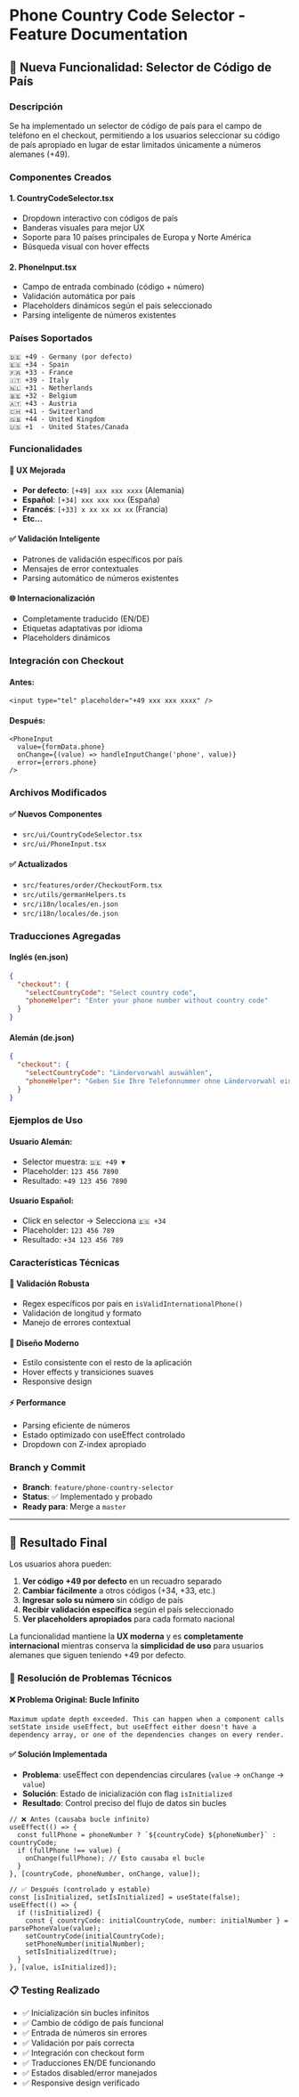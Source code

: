 # Phone Country Code Selector - Feature Documentation

## 📱 **Nueva Funcionalidad: Selector de Código de País**

### **Descripción**
Se ha implementado un selector de código de país para el campo de teléfono en el checkout, permitiendo a los usuarios seleccionar su código de país apropiado en lugar de estar limitados únicamente a números alemanes (+49).

### **Componentes Creados**

#### 1. **CountryCodeSelector.tsx**
- Dropdown interactivo con códigos de país
- Banderas visuales para mejor UX
- Soporte para 10 países principales de Europa y Norte América
- Búsqueda visual con hover effects

#### 2. **PhoneInput.tsx**  
- Campo de entrada combinado (código + número)
- Validación automática por país
- Placeholders dinámicos según el país seleccionado
- Parsing inteligente de números existentes

### **Países Soportados**
```
🇩🇪 +49 - Germany (por defecto)
🇪🇸 +34 - Spain  
🇫🇷 +33 - France
🇮🇹 +39 - Italy
🇳🇱 +31 - Netherlands
🇧🇪 +32 - Belgium
🇦🇹 +43 - Austria
🇨🇭 +41 - Switzerland
🇬🇧 +44 - United Kingdom
🇺🇸 +1  - United States/Canada
```

### **Funcionalidades**

#### **🎯 UX Mejorada**
- **Por defecto**: `[+49] xxx xxx xxxx` (Alemania)
- **Español**: `[+34] xxx xxx xxx` (España) 
- **Francés**: `[+33] x xx xx xx xx` (Francia)
- **Etc...**

#### **✅ Validación Inteligente**
- Patrones de validación específicos por país
- Mensajes de error contextuales
- Parsing automático de números existentes

#### **🌐 Internacionalización**
- Completamente traducido (EN/DE)
- Etiquetas adaptativas por idioma
- Placeholders dinámicos

### **Integración con Checkout**

#### **Antes:**
```tsx
<input type="tel" placeholder="+49 xxx xxx xxxx" />
```

#### **Después:**
```tsx
<PhoneInput 
  value={formData.phone}
  onChange={(value) => handleInputChange('phone', value)}
  error={errors.phone}
/>
```

### **Archivos Modificados**

#### **✅ Nuevos Componentes**
- `src/ui/CountryCodeSelector.tsx`
- `src/ui/PhoneInput.tsx`

#### **✅ Actualizados**
- `src/features/order/CheckoutForm.tsx`
- `src/utils/germanHelpers.ts` 
- `src/i18n/locales/en.json`
- `src/i18n/locales/de.json`

### **Traducciones Agregadas**

#### **Inglés (en.json)**
```json
{
  "checkout": {
    "selectCountryCode": "Select country code",
    "phoneHelper": "Enter your phone number without country code"
  }
}
```

#### **Alemán (de.json)**
```json
{
  "checkout": {
    "selectCountryCode": "Ländervorwahl auswählen", 
    "phoneHelper": "Geben Sie Ihre Telefonnummer ohne Ländervorwahl ein"
  }
}
```

### **Ejemplos de Uso**

#### **Usuario Alemán:**
- Selector muestra: `🇩🇪 +49 ▼`
- Placeholder: `123 456 7890`
- Resultado: `+49 123 456 7890`

#### **Usuario Español:**
- Click en selector → Selecciona `🇪🇸 +34`
- Placeholder: `123 456 789`  
- Resultado: `+34 123 456 789`

### **Características Técnicas**

#### **🔧 Validación Robusta**
- Regex específicos por país en `isValidInternationalPhone()`
- Validación de longitud y formato
- Manejo de errores contextual

#### **🎨 Diseño Moderno**
- Estilo consistente con el resto de la aplicación
- Hover effects y transiciones suaves
- Responsive design

#### **⚡ Performance**
- Parsing eficiente de números
- Estado optimizado con useEffect controlado
- Dropdown con Z-index apropiado

### **Branch y Commit**
- **Branch**: `feature/phone-country-selector`
- **Status**: ✅ Implementado y probado
- **Ready para**: Merge a `master`

---

## 🚀 **Resultado Final**

Los usuarios ahora pueden:
1. **Ver código +49 por defecto** en un recuadro separado
2. **Cambiar fácilmente** a otros códigos (+34, +33, etc.)
3. **Ingresar solo su número** sin código de país
4. **Recibir validación específica** según el país seleccionado
5. **Ver placeholders apropiados** para cada formato nacional

La funcionalidad mantiene la **UX moderna** y es **completamente internacional** mientras conserva la **simplicidad de uso** para usuarios alemanes que siguen teniendo +49 por defecto.

### **🔧 Resolución de Problemas Técnicos**

#### **❌ Problema Original: Bucle Infinito**
```
Maximum update depth exceeded. This can happen when a component calls setState inside useEffect, but useEffect either doesn't have a dependency array, or one of the dependencies changes on every render.
```

#### **✅ Solución Implementada**
- **Problema**: useEffect con dependencias circulares (`value` → `onChange` → `value`)
- **Solución**: Estado de inicialización con flag `isInitialized`
- **Resultado**: Control preciso del flujo de datos sin bucles

```tsx
// ❌ Antes (causaba bucle infinito)
useEffect(() => {
  const fullPhone = phoneNumber ? `${countryCode} ${phoneNumber}` : countryCode;
  if (fullPhone !== value) {
    onChange(fullPhone); // Esto causaba el bucle
  }
}, [countryCode, phoneNumber, onChange, value]);

// ✅ Después (controlado y estable)
const [isInitialized, setIsInitialized] = useState(false);
useEffect(() => {
  if (!isInitialized) {
    const { countryCode: initialCountryCode, number: initialNumber } = parsePhoneValue(value);
    setCountryCode(initialCountryCode);
    setPhoneNumber(initialNumber);
    setIsInitialized(true);
  }
}, [value, isInitialized]);
```

### **📋 Testing Realizado**
- ✅ Inicialización sin bucles infinitos
- ✅ Cambio de código de país funcional  
- ✅ Entrada de números sin errores
- ✅ Validación por país correcta
- ✅ Integración con checkout form
- ✅ Traducciones EN/DE funcionando
- ✅ Estados disabled/error manejados
- ✅ Responsive design verificado
